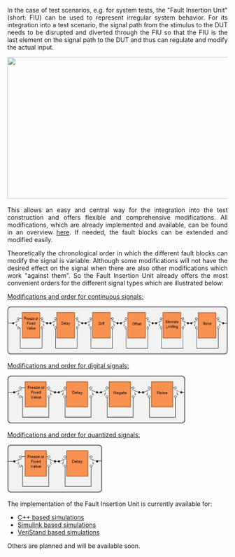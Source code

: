 <p style="text-align: justify;">In the case of test scenarios, e.g. for system tests, the "Fault Insertion Unit" (short: FIU) can be used to represent irregular system behavior. For its integration into a test scenario, the signal path from the stimulus to the DUT needs to be disrupted and diverted through the FIU so that the FIU is the last element on the signal path to the DUT and thus can regulate and modify the actual input.</p>
<p style="text-align: justify;"><a href="http://opensource.kuefen.de/wp-content/uploads/2015/10/Schlechttest.png"><img class="alignnone wp-image-241 size-full" src="http://opensource.kuefen.de/wp-content/uploads/2015/10/Schlechttest.png" alt="" width="636" height="324" /></a></p>
<p style="text-align: justify;">This allows an easy and central way for the integration into the test construction and offers flexible and comprehensive modifications. All modifications, which are already implemented and available, can be found in an overview <a href="http://opensource.kuefen.de/systemvalidierung/fehleraufschaltung/fehleraufschaltung/beschreibung-der-fehlerbloecke/">here</a>. If needed, the fault blocks can be extended and modified easily.</p>
<p style="text-align: justify;">Theoretically the chronological order in which the different fault blocks can modify the signal is variable. Although some modifications will not have the desired effect on the signal when there are also other modifications which work "against them". So the Fault Insertion Unit already offers the most convenient orders for the different signal types which are illustrated below:</p>
<p style="text-align: justify;"><span style="text-decoration: underline;">Modifications and order for continuous signals:</span></p>
<p style="text-align: justify;"><a href="./images/Continuous.png"><img class="alignnone wp-image-69" src="./images/Continuous.png" alt="Continuous" width="604" height="110" /></a></p>
<p style="text-align: justify;"><span style="text-decoration: underline;">Modifications and order for digital signals:</span></p>
<p style="text-align: justify;"><a href="./images/Digital.png"><img class="alignnone wp-image-70" src="./images/Digital.png" alt="Digital" width="407" height="110" /></a></p>
<p style="text-align: justify;"><span style="text-decoration: underline;">Modifications and order for quantized signals:</span></p>
<p style="text-align: justify;"><a href="./images/Case.png"><img class="alignnone wp-image-68" src="./images/Case.png" alt="Case" width="217" height="110" /></a></p>
<p style="text-align: justify;">The implementation of the Fault Insertion Unit is currently available for:</p>

<ul style="text-align: justify;">
	<li><a href="http://opensource.kuefen.de/systemvalidierung/fehleraufschaltung/fehleraufschaltungc-code-basiert/">C++ based simulations</a></li>
	<li><a href="http://opensource.kuefen.de/systemvalidierung/fehleraufschaltung/simulink-basiert/">Simulink based simulations</a></li>
	<li><a href="http://opensource.kuefen.de/systemvalidierung/fehleraufschaltung/ni-veristand-basiert/">VeriStand based simulations</a></li>
</ul>
<p style="text-align: justify;">Others are planned and will be available soon.</p>

